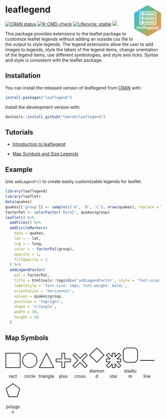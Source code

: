 # leaflegend <a href='https://leaflegend.roh.engineering'><img src='man/figures/logo.png' align="right" height="106" /></a>

<!-- badges: start -->
[![CRAN status](https://www.r-pkg.org/badges/version/leaflegend)](https://CRAN.R-project.org/package=leaflegend)
[![R-CMD-check](https://github.com/tomroh/leaflegend/workflows/R-CMD-check/badge.svg)](https://github.com/tomroh/leaflegend/actions)
[![Lifecycle: stable](https://img.shields.io/badge/lifecycle-stable-brightgreen.svg)](https://lifecycle.r-lib.org/articles/stages.html#stable)
[![](https://cranlogs.r-pkg.org/badges/grand-total/leaflegend?color=green)](https://cran.r-project.org/package=leaflegend)
<!-- badges: end -->

This package provides extensions to the leaflet package to 
customize leaflet legends without adding an outside css file to the output 
to style legends. The legend extensions allow the user to add images to 
legends, style the labels of the  legend items, change orientation of the 
legend items, use different symbologies, and style axis ticks. Syntax and
style is consistent with the leaflet package.

## Installation

You can install the released version of leaflegend from [CRAN](https://CRAN.R-project.org) with:

``` r
install.packages("leaflegend")
```

Install the development version with:

```r
devtools::install_github("tomroh/leaflegend")
```
## Tutorials

* [Introduction to leaflegend](https://roh.engineering/posts/2021/02/introduction-to-leaflegend/)

* [Map Symbols and Size Legends](https://roh.engineering/posts/2021/05/map-symbols-and-size-legends-for-leaflet/)

## Example

Use `addLegend*()` to create easily customizable legends for leaflet.

``` r
library(leaflegend)
library(leaflet)
data(quakes)
quakes[['group']] <- sample(c('A', 'B', 'C'), nrow(quakes), replace = TRUE)
factorPal <- colorFactor('Dark2', quakes$group)
leaflet() %>%
  addTiles() %>%
  addCircleMarkers(
    data = quakes,
    lat = ~ lat,
    lng = ~ long,
    color = ~ factorPal(group),
    opacity = 1,
    fillOpacity = 1
  ) %>%
  addLegendFactor(
    pal = factorPal,
    title = htmltools::tags$div('addLegendFactor', style = 'font-size: 24px; color: red;'),
    labelStyle = 'font-size: 18px; font-weight: bold;',
    orientation = 'horizontal',
    values = quakes$group,
    position = 'topright',
    shape = 'triangle',
    width = 30,
    height = 30
  )
```

## Map Symbols

<div style="width: 50px; display: inline-block;">
  <img src="data:image/svg+xml,%3Csvg%20xmlns%3D%22http%3A%2F%2Fwww.w3.org%2F2000%2Fsvg%22%20version%3D%221.1%22%20width%3D%2254%22%20height%3D%2254%22%3E%0A%20%20%3Crect%20id%3D%22rect%22%20x%3D%222%22%20y%3D%222%22%20height%3D%2250%22%20width%3D%2250%22%20stroke%3D%22black%22%20fill%3D%22transparent%22%20stroke-opacity%3D%221%22%20fill-opacity%3D%221%22%20stroke-width%3D%222%22%3E%3C%2Frect%3E%0A%3C%2Fsvg%3E" alt="rect" width="50" height="50" title="rect"/>
  <p style="text-align: center;">rect</p>
</div>
<div style="width: 50px; display: inline-block;">
  <img src="data:image/svg+xml,%3Csvg%20xmlns%3D%22http%3A%2F%2Fwww.w3.org%2F2000%2Fsvg%22%20version%3D%221.1%22%20width%3D%2254%22%20height%3D%2254%22%3E%0A%20%20%3Ccircle%20id%3D%22circle%22%20cx%3D%2227%22%20cy%3D%2227%22%20r%3D%2225%22%20stroke%3D%22black%22%20fill%3D%22transparent%22%20stroke-opacity%3D%221%22%20fill-opacity%3D%221%22%20stroke-width%3D%222%22%3E%3C%2Fcircle%3E%0A%3C%2Fsvg%3E" alt="circle" width="50" height="50" title="circle"/>
  <p style="text-align: center;">circle</p>
</div>
<div style="width: 50px; display: inline-block;">
  <img src="data:image/svg+xml,%3Csvg%20xmlns%3D%22http%3A%2F%2Fwww.w3.org%2F2000%2Fsvg%22%20version%3D%221.1%22%20width%3D%2254%22%20height%3D%2254%22%3E%0A%20%20%3Cpolygon%20id%3D%22triangle%22%20points%3D%222%2C52%2052%2C52%2027%2C2%22%20stroke%3D%22black%22%20fill%3D%22transparent%22%20stroke-opacity%3D%221%22%20fill-opacity%3D%221%22%20stroke-width%3D%222%22%3E%3C%2Fpolygon%3E%0A%3C%2Fsvg%3E" alt="triangle" width="50" height="50" title="triangle"/>
  <p style="text-align: center;">triangle</p>
</div>
<div style="width: 50px; display: inline-block;">
  <img src="data:image/svg+xml,%3Csvg%20xmlns%3D%22http%3A%2F%2Fwww.w3.org%2F2000%2Fsvg%22%20version%3D%221.1%22%20width%3D%2254%22%20height%3D%2254%22%3E%0A%20%20%3Cpolygon%20id%3D%22plus%22%20points%3D%2222%2C2%2022%2C22%202%2C22%202%2C32%2022%2C32%2022%2C52%2032%2C52%2032%2C32%2052%2C32%2052%2C22%2032%2C22%2032%2C2%2022%2C2%22%20stroke%3D%22black%22%20fill%3D%22transparent%22%20stroke-opacity%3D%221%22%20fill-opacity%3D%221%22%20stroke-width%3D%222%22%3E%3C%2Fpolygon%3E%0A%3C%2Fsvg%3E" alt="plus" width="50" height="50" title="plus"/>
  <p style="text-align: center;">plus</p>
</div>
<div style="width: 50px; display: inline-block;">
  <img src="data:image/svg+xml,%3Csvg%20xmlns%3D%22http%3A%2F%2Fwww.w3.org%2F2000%2Fsvg%22%20version%3D%221.1%22%20width%3D%2254%22%20height%3D%2254%22%3E%0A%20%20%3Cpolygon%20id%3D%22cross%22%20points%3D%229.07106781186548%2C2%202%2C9.07106781186548%2019.9289321881345%2C27%202%2C44.9289321881345%209.07106781186548%2C52%2027%2C34.0710678118655%2044.9289321881345%2C52%2052%2C44.9289321881345%2034.0710678118655%2C27%2052%2C9.07106781186548%2044.9289321881345%2C2%2027%2C19.9289321881345%209.07106781186548%2C2%22%20stroke%3D%22black%22%20fill%3D%22transparent%22%20stroke-opacity%3D%221%22%20fill-opacity%3D%221%22%20stroke-width%3D%222%22%3E%3C%2Fpolygon%3E%0A%3C%2Fsvg%3E" alt="cross" width="50" height="50" title="cross"/>
  <p style="text-align: center;">cross</p>
</div>
<div style="width: 50px; display: inline-block;">
  <img src="data:image/svg+xml,%3Csvg%20xmlns%3D%22http%3A%2F%2Fwww.w3.org%2F2000%2Fsvg%22%20version%3D%221.1%22%20width%3D%2254%22%20height%3D%2254%22%3E%0A%20%20%3Cpolygon%20id%3D%22diamond%22%20points%3D%2227%2C2%202%2C27%2027%2C52%2052%2C27%2027%2C2%22%20stroke%3D%22black%22%20fill%3D%22transparent%22%20stroke-opacity%3D%221%22%20fill-opacity%3D%221%22%20stroke-width%3D%222%22%3E%3C%2Fpolygon%3E%0A%3C%2Fsvg%3E" alt="diamond" width="50" height="50" title="diamond"/>
  <p style="text-align: center;">diamond</p>
</div>
<div style="width: 50px; display: inline-block;">
  <img src="data:image/svg+xml,%3Csvg%20xmlns%3D%22http%3A%2F%2Fwww.w3.org%2F2000%2Fsvg%22%20version%3D%221.1%22%20width%3D%2254%22%20height%3D%2254%22%3E%0A%20%20%3Cpolygon%20id%3D%22star%22%20points%3D%2222%2C2%2022%2C14.92893%209.07107%2C2%202%2C9.07107%2014.92893%2C22%202%2C22%202%2C32%2014.92893%2C32%202%2C44.92893%209.07107%2C52%2022%2C39.07107%2022%2C52%2032%2C52%2032%2C39.07107%2044.92893%2C52%2052%2C44.92893%2039.07107%2C32%2052%2C32%2052%2C22%2039.07107%2C22%2052%2C9.07107%2044.92893%2C2%2032%2C14.92893%2032%2C2%2022%2C2%22%20stroke%3D%22black%22%20fill%3D%22transparent%22%20stroke-opacity%3D%221%22%20fill-opacity%3D%221%22%20stroke-width%3D%222%22%3E%3C%2Fpolygon%3E%0A%3C%2Fsvg%3E" alt="star" width="50" height="50" title="star"/>
  <p style="text-align: center;">star</p>
</div>
<div style="width: 50px; display: inline-block;">
  <img src="data:image/svg+xml,%3Csvg%20xmlns%3D%22http%3A%2F%2Fwww.w3.org%2F2000%2Fsvg%22%20version%3D%221.1%22%20width%3D%2254%22%20height%3D%2254%22%3E%0A%20%20%3Crect%20id%3D%22stadium%22%20x%3D%222%22%20y%3D%222%22%20height%3D%2250%22%20width%3D%2250%22%20rx%3D%2225%25%22%20stroke%3D%22black%22%20fill%3D%22transparent%22%20stroke-opacity%3D%221%22%20fill-opacity%3D%221%22%20stroke-width%3D%222%22%3E%3C%2Frect%3E%0A%3C%2Fsvg%3E" alt="stadium" width="50" height="50" title="stadium"/>
  <p style="text-align: center;">stadium</p>
</div>
<div style="width: 50px; display: inline-block;">
  <img src="data:image/svg+xml,%3Csvg%20xmlns%3D%22http%3A%2F%2Fwww.w3.org%2F2000%2Fsvg%22%20version%3D%221.1%22%20width%3D%2254%22%20height%3D%2254%22%3E%0A%20%20%3Cline%20id%3D%22line%22%20x1%3D%222%22%20x2%3D%2252%22%20y1%3D%2227%22%20y2%3D%2227%22%20stroke%3D%22black%22%20stroke-opacity%3D%221%22%20fill-opacity%3D%221%22%20stroke-width%3D%222%22%3E%3C%2Fline%3E%0A%3C%2Fsvg%3E" alt="line" width="50" height="50" title="line"/>
  <p style="text-align: center;">line</p>
</div>
<div style="width: 50px; display: inline-block;">
  <img src="data:image/svg+xml,%3Csvg%20xmlns%3D%22http%3A%2F%2Fwww.w3.org%2F2000%2Fsvg%22%20version%3D%221.1%22%20width%3D%2254%22%20height%3D%2254%22%3E%0A%20%20%3Cpolygon%20id%3D%22polygon%22%20points%3D%2227%2C2%203.22358709262116%2C19.2745751406263%2012.3053686926882%2C47.2254248593737%2041.6946313073118%2C47.2254248593737%2050.7764129073788%2C19.2745751406263%2027%2C2%22%20stroke%3D%22black%22%20fill%3D%22transparent%22%20stroke-opacity%3D%221%22%20fill-opacity%3D%221%22%20stroke-width%3D%222%22%3E%3C%2Fpolygon%3E%0A%3C%2Fsvg%3E" alt="polygon" width="50" height="50" title="polygon"/>
  <p style="text-align: center;">polygon</p>
</div>

